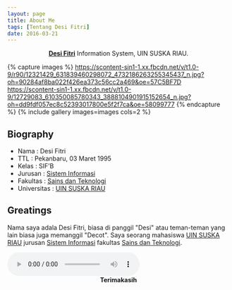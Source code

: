 ```yaml
---
layout: page
title: About Me
tags: [Tentang Desi Fitri]
date: 2016-03-21
---
```

    
<center><a href="https://www.facebook.com/desi.fitri.9256"><b>Desi Fitri</b></a> Information System, UIN SUSKA RIAU.</center>


{% capture images %}
    https://scontent-sin1-1.xx.fbcdn.net/v/t1.0-9/r90/12321429_631839460298072_4732186263255345437_n.jpg?oh=90284af8ba022f426ea373c56cc2a469&oe=57C5BF7D
   https://scontent-sin1-1.xx.fbcdn.net/v/t1.0-9/12729083_610350085780343_3888104901915152654_n.jpg?oh=dd9fdf057ec8c52393017800e5f2f7ca&oe=58099777
{% endcapture %}
{% include gallery images=images cols=2 %}

## Biography
* Nama : Desi Fitri
* TTL : Pekanbaru, 03 Maret 1995 
* Kelas : SIF’B 
* Jurusan : <a href="http://sif.uin-suska.ac.id">Sistem Informasi</a>
* Fakultas : <a href="http://fst.uin-suska.ac.id/">Sains dan Teknologi</a>
* Universitas : <a href="htpp://uin-suska.ac.id/">UIN SUSKA RIAU</a>


## Greatings

Nama saya adala Desi Fitri, biasa di panggil "Desi" atau teman-teman yang lain biasa juga memanggil "Decot". Saya seorang mahasiswa <a href="htpp://uin-suska.ac.id/">UIN SUSKA RIAU</a> jurusan <a href="http://sif.uin-suska.ac.id">Sistem Informasi</a> fakultas <a href="http://fst.uin-suska.ac.id/">Sains dan Teknologi</a>.

<audio controls autoplay> 
<source src="http://Desifitri03.github.io/maherzain-_ma2ah822.mp3" type="audio/wav"> 
<source src="http://Desifitri03.github.io/maherzain-_ma2ah822.mp3" type="audio/mpeg"> 
</audio>
      
<center><b>Terimakasih</b></center>
